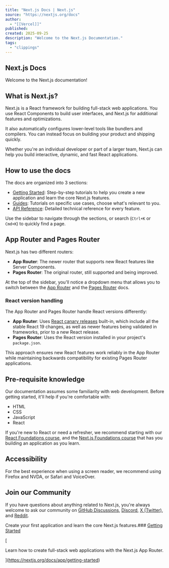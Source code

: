 ```yaml
---
title: "Next.js Docs | Next.js"
source: "https://nextjs.org/docs"
author:
  - "[[Vercel]]"
published:
created: 2025-09-25
description: "Welcome to the Next.js Documentation."
tags:
  - "clippings"
---
```

## Next.js Docs

Welcome to the Next.js documentation!

## What is Next.js?

Next.js is a React framework for building full-stack web applications. You use React Components to build user interfaces, and Next.js for additional features and optimizations.

It also automatically configures lower-level tools like bundlers and compilers. You can instead focus on building your product and shipping quickly.

Whether you're an individual developer or part of a larger team, Next.js can help you build interactive, dynamic, and fast React applications.

## How to use the docs

The docs are organized into 3 sections:

- [Getting Started](https://nextjs.org/docs/app/getting-started): Step-by-step tutorials to help you create a new application and learn the core Next.js features.
- [Guides](https://nextjs.org/docs/app/guides): Tutorials on specific use cases, choose what's relevant to you.
- [API Reference](https://nextjs.org/docs/app/api-reference): Detailed technical reference for every feature.

Use the sidebar to navigate through the sections, or search (`Ctrl+K` or `Cmd+K`) to quickly find a page.

## App Router and Pages Router

Next.js has two different routers:

- **App Router**: The newer router that supports new React features like Server Components.
- **Pages Router**: The original router, still supported and being improved.

At the top of the sidebar, you'll notice a dropdown menu that allows you to switch between the [App Router](https://nextjs.org/docs/app) and the [Pages Router](https://nextjs.org/docs/pages) docs.

### React version handling

The App Router and Pages Router handle React versions differently:

- **App Router**: Uses [React canary releases](https://react.dev/blog/2023/05/03/react-canaries) built-in, which include all the stable React 19 changes, as well as newer features being validated in frameworks, prior to a new React release.
- **Pages Router**: Uses the React version installed in your project's `package.json`.

This approach ensures new React features work reliably in the App Router while maintaining backwards compatibility for existing Pages Router applications.

## Pre-requisite knowledge

Our documentation assumes some familiarity with web development. Before getting started, it'll help if you're comfortable with:

- HTML
- CSS
- JavaScript
- React

If you're new to React or need a refresher, we recommend starting with our [React Foundations course](https://nextjs.org/learn/react-foundations), and the [Next.js Foundations course](https://nextjs.org/learn/dashboard-app) that has you building an application as you learn.

## Accessibility

For the best experience when using a screen reader, we recommend using Firefox and NVDA, or Safari and VoiceOver.

## Join our Community

If you have questions about anything related to Next.js, you're always welcome to ask our community on [GitHub Discussions](https://github.com/vercel/next.js/discussions), [Discord](https://discord.com/invite/bUG2bvbtHy), [X (Twitter)](https://x.com/nextjs), and [Reddit](https://www.reddit.com/r/nextjs).

Create your first application and learn the core Next.js features.### [Getting Started](https://nextjs.org/docs/app/getting-started)

[

Learn how to create full-stack web applications with the Next.js App Router.

](https://nextjs.org/docs/app/getting-started)